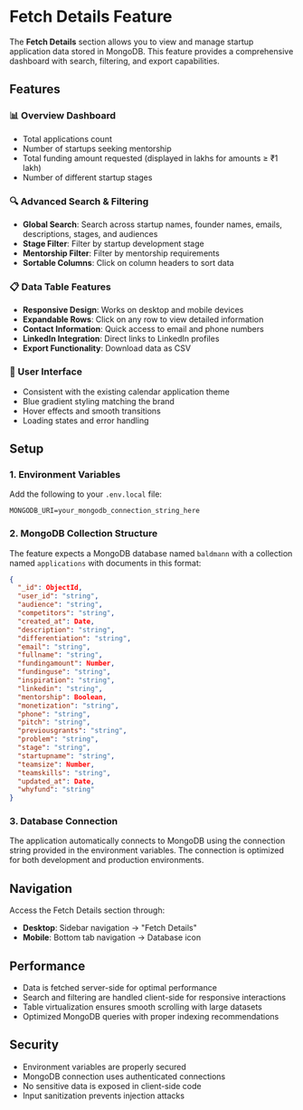 # Fetch Details Feature

The **Fetch Details** section allows you to view and manage startup application data stored in MongoDB. This feature provides a comprehensive dashboard with search, filtering, and export capabilities.

## Features

### 📊 Overview Dashboard
- Total applications count
- Number of startups seeking mentorship
- Total funding amount requested (displayed in lakhs for amounts ≥ ₹1 lakh)
- Number of different startup stages

### 🔍 Advanced Search & Filtering
- **Global Search**: Search across startup names, founder names, emails, descriptions, stages, and audiences
- **Stage Filter**: Filter by startup development stage
- **Mentorship Filter**: Filter by mentorship requirements
- **Sortable Columns**: Click on column headers to sort data

### 📋 Data Table Features
- **Responsive Design**: Works on desktop and mobile devices
- **Expandable Rows**: Click on any row to view detailed information
- **Contact Information**: Quick access to email and phone numbers
- **LinkedIn Integration**: Direct links to LinkedIn profiles
- **Export Functionality**: Download data as CSV

### 🎨 User Interface
- Consistent with the existing calendar application theme
- Blue gradient styling matching the brand
- Hover effects and smooth transitions
- Loading states and error handling

## Setup

### 1. Environment Variables
Add the following to your `.env.local` file:

```env
MONGODB_URI=your_mongodb_connection_string_here
```

### 2. MongoDB Collection Structure
The feature expects a MongoDB database named `baldmann` with a collection named `applications` with documents in this format:

```json
{
  "_id": ObjectId,
  "user_id": "string",
  "audience": "string",
  "competitors": "string", 
  "created_at": Date,
  "description": "string",
  "differentiation": "string",
  "email": "string",
  "fullname": "string",
  "fundingamount": Number,
  "fundinguse": "string",
  "inspiration": "string",
  "linkedin": "string",
  "mentorship": Boolean,
  "monetization": "string",
  "phone": "string",
  "pitch": "string",
  "previousgrants": "string",
  "problem": "string",
  "stage": "string",
  "startupname": "string",
  "teamsize": Number,
  "teamskills": "string",
  "updated_at": Date,
  "whyfund": "string"
}
```

### 3. Database Connection
The application automatically connects to MongoDB using the connection string provided in the environment variables. The connection is optimized for both development and production environments.

## Navigation

Access the Fetch Details section through:
- **Desktop**: Sidebar navigation → "Fetch Details"
- **Mobile**: Bottom tab navigation → Database icon

## Performance

- Data is fetched server-side for optimal performance
- Search and filtering are handled client-side for responsive interactions
- Table virtualization ensures smooth scrolling with large datasets
- Optimized MongoDB queries with proper indexing recommendations

## Security

- Environment variables are properly secured
- MongoDB connection uses authenticated connections
- No sensitive data is exposed in client-side code
- Input sanitization prevents injection attacks